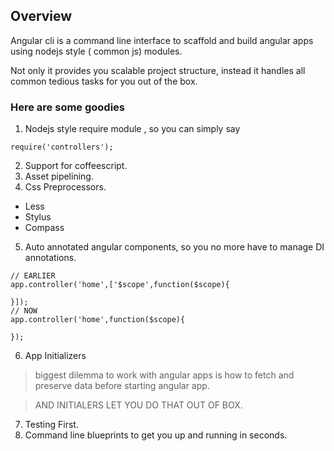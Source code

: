 ## Overview

Angular cli is a command line interface to scaffold and build angular apps using nodejs style ( common js) modules.

Not only it provides you scalable project structure, instead it handles all common tedious tasks for you
out of the box.

### Here are some goodies

1. Nodejs style require module , so you can simply say

  ```language-javascript
  require('controllers');
  ```
2. Support for coffeescript.
3. Asset pipelining.
4. Css Preprocessors.
  * Less
  * Stylus
  * Compass
5. Auto annotated angular components, so you no more have to manage DI annotations.

  ```language-javascript
  // EARLIER
  app.controller('home',['$scope',function($scope){

  }]);
  // NOW
  app.controller('home',function($scope){

  });
  ```
6. App Initializers

  > biggest dilemma to work with angular apps is how to   fetch and preserve data before starting angular app.

  > AND INITIALERS LET YOU DO THAT OUT OF BOX.

7. Testing First.
8. Command line blueprints to get you up and running in seconds.

